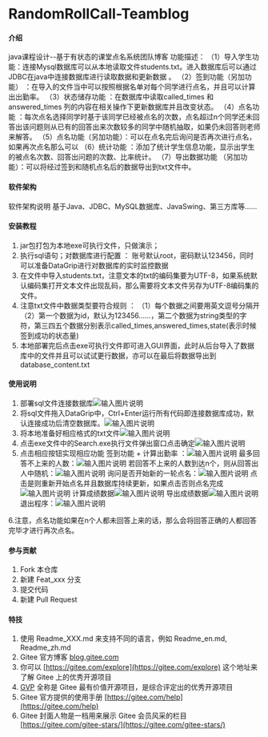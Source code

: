 # RandomRollCall-Teamblog

#### 介绍
java课程设计--基于有状态的课堂点名系统团队博客
功能描述：
（1）导入学生功能：连接Mysql数据库可以从本地读取文件students.txt。进入数据库后可以通过JDBC在java中连接数据库进行读取数据和更新数据 。 
（2）签到功能（另加功能） ：在导入的文件当中可以按照根据名单对每个同学进行点名，并且可以计算出出勤率。 
（3）状态储存功能 ：在数据库中读取called_times 和 answered_times 列的内容在相关操作下更新数据库并且改变状态。
（4）点名功能 ：每次点名选择同学时基于该同学已经被点名的次数，点名超过n个同学还未回答出该问题则从已有的回答出来次数较多的同学中随机抽取，如果仍未回答则老师来解答。
（5）点名功能（另加功能）：可以在点名完后询问是否再次进行点名，如果再次点名那么可以
（6）统计功能 ：添加了统计学生信息功能，显示出学生的被点名次数、回答出问题的次数、比率统计。
（7）导出数据功能 （另加功能）：可以将经过签到和随机点名后的数据导出到txt文件中。

#### 软件架构
软件架构说明
基于Java、JDBC、MySQL数据库、JavaSwing、第三方库等……


#### 安装教程

1.  jar包打包为本地exe可执行文件，只做演示；
2.  执行sql语句；对数据库进行配置 ： 账号默认root，密码默认123456，同时可以准备DataGrip进行对数据库的实时监控数据
3.  在文件中导入students.txt，注意文本的txt的编码集要为UTF-8，如果系统默认编码集打开文本文件出现乱码，那么需要将文本文件另存为UTF-8编码集的文件。
4.  注意txt文件中数据类型要符合规则 ： 
    （1）每个数据之间要用英文逗号分隔开
    （2）第一个数据为id，默认为123456……，第二个数据为string类型的字符，第三四五个数据分别表示called_times,answered_times,state(表示时候签到成功的状态量)
5.   本地部署完后点击exe可执行文件即可进入GUI界面，此时从后台导入了数据库中的文件并且可以试试更行数据，亦可以在最后将数据导出到database_content.txt

#### 使用说明

1.  部署sql文件连接数据库![输入图片说明](%E7%AE%80%E4%BB%8B%E5%9B%BE%E7%89%87/%E6%95%B0%E6%8D%AE%E5%BA%93%E9%83%A8%E7%BD%B2.png)
2.  将sql文件拖入DataGrip中，Ctrl+Enter运行所有代码即连接数据库成功，默认连接成功后清空数据库。![输入图片说明](%E7%AE%80%E4%BB%8B%E5%9B%BE%E7%89%87/%E6%95%B0%E6%8D%AE%E5%BA%93%E9%83%A8%E7%BD%B22.png)
3.  将本地准备好相应格式的txt文件![输入图片说明](%E7%AE%80%E4%BB%8B%E5%9B%BE%E7%89%87/txt%E5%87%86%E5%A4%87.png)
4.  点击exe文件中的Search.exe执行文件弹出窗口点击确定![输入图片说明](%E7%AE%80%E4%BB%8B%E5%9B%BE%E7%89%87/%E5%BC%B9%E5%87%BA%E7%AA%97%E5%8F%A3.png)
5.  点击相应按钮实现相应功能
签到功能 + 计算出勤率 ：![输入图片说明](%E7%AE%80%E4%BB%8B%E5%9B%BE%E7%89%87/%E7%AD%BE%E5%88%B0%E5%8A%9F%E8%83%BD%20%E8%AE%A1%E7%AE%97%E5%87%BA%E5%8B%A4%E7%8E%87.png)
最多回答不上来的人数：![输入图片说明](%E7%AE%80%E4%BB%8B%E5%9B%BE%E7%89%87/%E6%9C%80%E5%A4%9A%E5%9B%9E%E7%AD%94%E4%B8%8D%E4%B8%8A%E6%9D%A5%E7%9A%84%E4%BA%BA%E6%95%B0.png)
若回答不上来的人数到达n个，则从回答出人中随机：![输入图片说明](%E7%AE%80%E4%BB%8B%E5%9B%BE%E7%89%87/%E4%BB%8E%E5%9B%9E%E7%AD%94%E5%87%BA%E9%97%AE%E9%A2%98%E7%9A%84%E4%BA%BA%E4%B8%AD%E9%9A%8F%E6%9C%BA.png)
询问是否开始新的一轮点名：![输入图片说明](%E7%AE%80%E4%BB%8B%E5%9B%BE%E7%89%87/%E6%96%B0%E4%B8%80%E8%BD%AE%E7%82%B9%E5%90%8D.png)
点击是则重新开始点名并且数据库持续更新，如果点击否则点名完成![输入图片说明](%E7%AE%80%E4%BB%8B%E5%9B%BE%E7%89%87/%E7%82%B9%E5%90%8D%E5%AE%8C%E6%88%90.png)
计算成绩数据![输入图片说明](%E7%AE%80%E4%BB%8B%E5%9B%BE%E7%89%87/%E8%AE%A1%E7%AE%97%E5%AD%A6%E7%94%9F%E4%BF%A1%E6%81%AF.png)
导出成绩数据![输入图片说明](%E7%AE%80%E4%BB%8B%E5%9B%BE%E7%89%87/%E5%AF%BC%E5%87%BA2.png)
退出程序：![输入图片说明](%E7%AE%80%E4%BB%8B%E5%9B%BE%E7%89%87/%E9%80%80%E5%87%BA%E7%A8%8B%E5%BA%8F.png)

6.注意，点名功能如果在n个人都未回答上来的话，那么会将回答正确的人都回答完毕才进行再次点名。

#### 参与贡献

1.  Fork 本仓库
2.  新建 Feat_xxx 分支
3.  提交代码
4.  新建 Pull Request


#### 特技

1.  使用 Readme\_XXX.md 来支持不同的语言，例如 Readme\_en.md, Readme\_zh.md
2.  Gitee 官方博客 [blog.gitee.com](https://blog.gitee.com)
3.  你可以 [https://gitee.com/explore](https://gitee.com/explore) 这个地址来了解 Gitee 上的优秀开源项目
4.  [GVP](https://gitee.com/gvp) 全称是 Gitee 最有价值开源项目，是综合评定出的优秀开源项目
5.  Gitee 官方提供的使用手册 [https://gitee.com/help](https://gitee.com/help)
6.  Gitee 封面人物是一档用来展示 Gitee 会员风采的栏目 [https://gitee.com/gitee-stars/](https://gitee.com/gitee-stars/)
